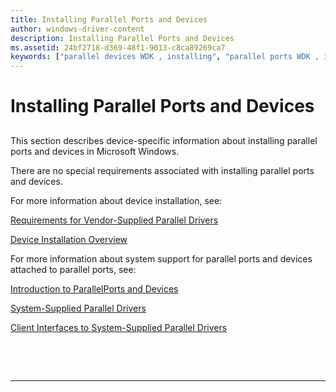 ```yaml
---
title: Installing Parallel Ports and Devices
author: windows-driver-content
description: Installing Parallel Ports and Devices
ms.assetid: 24bf2718-d369-48f1-9013-c8ca89269ca7
keywords: ["parallel devices WDK , installing", "parallel ports WDK , installing"]
---
```


# Installing Parallel Ports and Devices


## <a href="" id="ddk-installing-parallel-ports-and-devices-kg"></a>


This section describes device-specific information about installing parallel ports and devices in Microsoft Windows.

There are no special requirements associated with installing parallel ports and devices.

For more information about device installation, see:

[Requirements for Vendor-Supplied Parallel Drivers](requirements-for-vendor-supplied-parallel-drivers.md)

[Device Installation Overview](https://msdn.microsoft.com/library/windows/hardware/ff549455)

For more information about system support for parallel ports and devices attached to parallel ports, see:

[Introduction to ParallelPorts and Devices](introduction-to-parallel-ports-and-devices.md)

[System-Supplied Parallel Drivers](system-supplied-parallel-drivers.md)

[Client Interfaces to System-Supplied Parallel Drivers](https://msdn.microsoft.com/library/windows/hardware/ff543926)

 

 


--------------------


